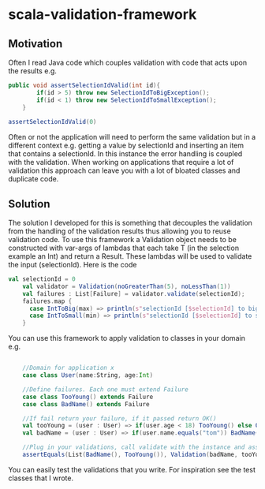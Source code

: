 # scala-validation-framework

## Motivation

Often I read Java code which couples validation with code that acts upon the results 
e.g.
```Java
public void assertSelectionIdValid(int id){
        if(id > 5) throw new SelectionIdToBigException();
     	if(id < 1) throw new SelectionIdToSmallException();     
    }
    
assertSelectionIdValid(0)    
```

Often or not the application will need to perform the same validation but in a different context e.g. getting a value by selectionId and inserting an item that contains a selectionId. In this instance the error handling is coupled with the validation. When working on applications that require a lot of validation this approach can leave you with a lot of bloated classes and duplicate code.

## Solution

The solution I developed for this is something that decouples the validation from the handling of the validation results thus allowing you to reuse validation code. To use this framework a Validation object needs to be constructed with var-args of lambdas that each take T (in the selection example an Int) and return a Result. These lambdas will be used to validate the input (selectionId). Here is the code

```Scala
val selectionId = 0
    val validator = Validation(noGreaterThan(5), noLessThan(1))
    val failures : List[Failure] = validator.validate(selectionId);
    failures.map {
      case IntToBig(max) => println(s"selectionId [$selectionId] to big, maximum size is $max")
      case IntToSmall(min) => println(s"selectionId [$selectionId] to small, smallest size is $min")
    }
```

You can use this framework to apply validation to classes in your domain e.g.
```Scala

    //Domain for application x
    case class User(name:String, age:Int)

    //Define failures. Each one must extend Failure
    case class TooYoung() extends Failure
    case class BadName() extends Failure

    //If fail return your failure, if it passed return OK()
    val tooYoung = (user : User) => if(user.age < 18) TooYoung() else OK()
    val badName = (user : User) => if(user.name.equals("tom")) BadName() else OK()

    //Plug in your validations, call validate with the instance and assert both failures are returned
    assertEquals(List(BadName(), TooYoung()), Validation(badName, tooYoung).validate(User("tom", 17)))
```

You can easily test the validations that you write. For inspiration see the test classes that I wrote.

